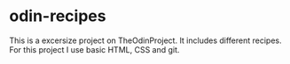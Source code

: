 # odin-recipes



This is a excersize project on TheOdinProject.
It includes different recipes. For this project I use basic HTML, CSS and git.

